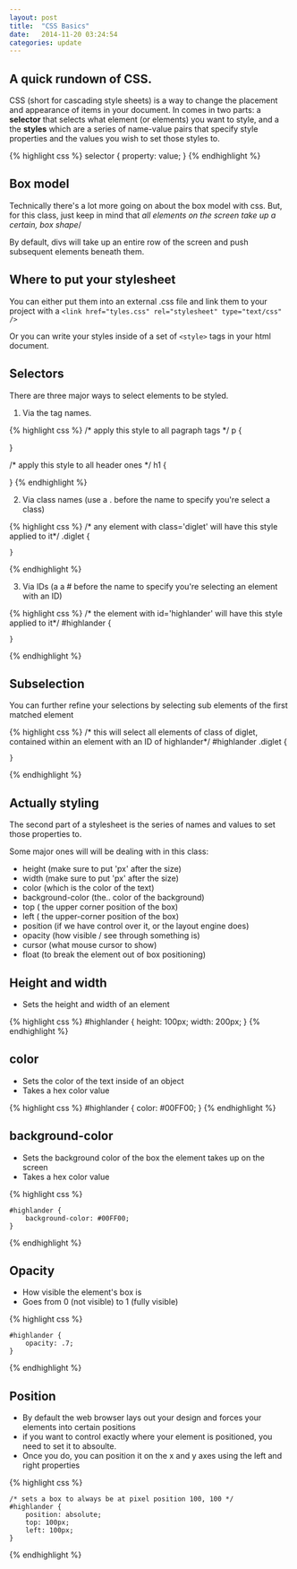 ```yaml
---
layout: post
title:  "CSS Basics"
date:   2014-11-20 03:24:54
categories: update
---
```



A quick rundown of CSS.
--------------------------

CSS (short for cascading style sheets) is a way to change the placement and appearance of items in your document. In comes in two parts: a **selector** that selects what element (or elements) you want to style, and a the **styles** which are a series of name-value pairs that specify style properties and the values you wish to set those styles to.

{% highlight css %}
selector {
 property: value;
}
{% endhighlight %}



Box model
-----------------------

Technically there's a lot more going on about the box model with css. But, for this class, just keep in mind that *all elements on the screen take up a certain, box shape*/

By default, divs will take up an entire row of the screen and push subsequent elements beneath them.

Where to put your stylesheet
--------------------------

You can either put them into an external .css file and link them to your project with a `<link href="tyles.css" rel="stylesheet" type="text/css" />`

Or you can write your styles inside of a set of `<style>` tags in your html document.

Selectors
--------------------------

There are three major ways to select elements to be styled.

1. Via the tag names.

{% highlight css %}
/* apply this style to all pagraph tags */
 p {

 }

/* apply this style to all header ones */
 h1 {

 }
{% endhighlight %}

2. Via class names (use a . before the name to specify you're select a class)

{% highlight css %}
	/* any element with class='diglet' will have this style applied to it*/
	.diglet {

	}
{% endhighlight %}

3. Via IDs (a a # before the name to specify you're selecting an element with an ID)

{% highlight css %}
	/* the element with id='highlander' will have this style applied to it*/
	#highlander {

	}
{% endhighlight %}


Subselection
--------------------------

You can further refine your selections by selecting sub elements of the first matched element

{% highlight css %}
	/* this will select all elements of class of diglet, contained within an element with an ID of highlander*/
	#highlander .diglet {

	}
{% endhighlight %}


Actually styling
----------------------------

The second part of a stylesheet is the series of names and values to set those properties to.

Some major ones will will be dealing with in this class:

- height (make sure to put 'px' after the size)
- width (make sure to put 'px' after the size)
- color (which is the color of the text)
- background-color (the.. color of the background)
- top ( the upper corner position of the box)
- left ( the upper-corner position of the box)
- position (if we have control over it, or the layout engine does)
- opacity (how visible / see through something is)
- cursor (what mouse cursor to show)
- float (to break the element out of box positioning)

Height and width
------------------------

- Sets the height and width of an element

{% highlight css %}
	#highlander {
		height: 100px;
		width: 200px;
	}
{% endhighlight %}

color
---------------

- Sets the color of the text inside of an object
- Takes a hex color value

{% highlight css %}
	#highlander {
		color: #00FF00;
	}
{% endhighlight %}

background-color
------------------

- Sets the background color of the box the element takes up on the screen
- Takes a hex color value

{% highlight css %}

	#highlander {
		background-color: #00FF00;
	}
{% endhighlight %}

Opacity
-------------------

- How visible the element's box is
- Goes from 0 (not visible) to 1 (fully visible)

{% highlight css %}

	#highlander {
		opacity: .7;
	}
{% endhighlight %}

Position
-----------------

- By default the web browser lays out your design and forces your elements into certain positions
- if you want to control exactly where your element is positioned, you need to set it to absoulte.
- Once you do, you can position it on the x and y axes using the left and right properties

{% highlight css %}

	/* sets a box to always be at pixel position 100, 100 */
	#highlander {
		position: absolute;
		top: 100px;
		left: 100px;
	}
{% endhighlight %}
